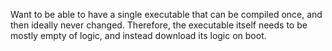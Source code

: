 Want to be able to have a single executable that can be compiled once, and then
ideally never changed. Therefore, the executable itself needs to be mostly
empty of logic, and instead download its logic on boot.
